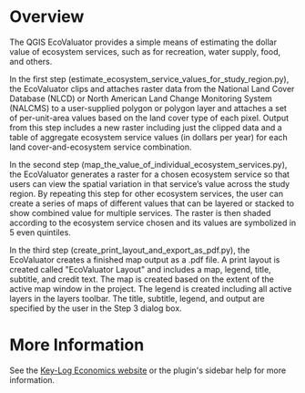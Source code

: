 # Overview

The QGIS EcoValuator provides a simple means of estimating the dollar value of ecosystem services, such as for recreation, water supply, food, and others.  

In the first step (estimate_ecosystem_service_values_for_study_region.py), the EcoValuator clips and attaches raster data from the National Land Cover Database (NLCD) or North American Land Change Monitoring System (NALCMS) to a user-supplied polygon or polygon layer and attaches a set of per-unit-area values based on the land cover type of each pixel. Output from this step includes a new raster including just the clipped data and a table of aggregate ecosystem service values (in dollars per year) for each land cover-and-ecosystem service combination.

In the second step (map_the_value_of_individual_ecosystem_services.py), the EcoValuator generates a raster for a chosen ecosystem service so that users can view the spatial variation in that service’s value across the study region. By repeating this step for other ecosystem services, the user can create a series of maps of different values that can be layered or stacked to show combined value for multiple services. The raster is then shaded according to the ecosystem service chosen and its values are symbolized in 5 even quintiles.

In the third step (create_print_layout_and_export_as_pdf.py), the EcoValuator creates a finished map output as a .pdf file. A print layout is created called "EcoValuator Layout" and includes a map, legend, title, subtitle, and credit text. The map is created based on the extent of the active map window in the project. The legend is created including all active layers in the layers toolbar. The title, subtitle, legend, and output are specified by the user in the Step 3 dialog box.

# More Information

See the [Key-Log Economics website](http://keylogeconomics.com/ecovaluator) or the plugin's sidebar help for more information.
